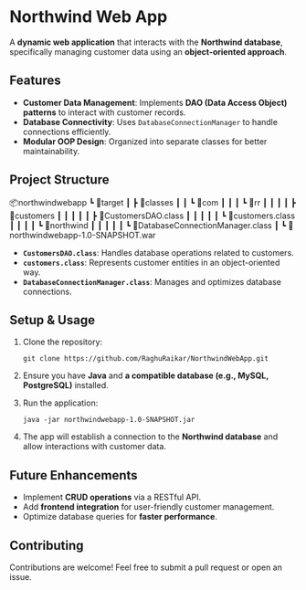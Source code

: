Northwind Web App
=================
A **dynamic web application** that interacts with the **Northwind database**, specifically managing customer data using an **object-oriented approach**.

Features
--------
-   **Customer Data Management**: Implements **DAO (Data Access Object) patterns** to interact with customer records.
-   **Database Connectivity**: Uses `DatabaseConnectionManager` to handle connections efficiently.
-   **Modular OOP Design**: Organized into separate classes for better maintainability.

Project Structure
-----------------
📦northwindwebapp
 ┗ 📂target
 ┃ ┣ 📂classes
 ┃ ┃ ┗ 📂com
 ┃ ┃ ┃ ┗ 📂rr
 ┃ ┃ ┃ ┃ ┣ 📂customers
 ┃ ┃ ┃ ┃ ┃ ┣ 📜CustomersDAO.class
 ┃ ┃ ┃ ┃ ┃ ┗ 📜customers.class
 ┃ ┃ ┃ ┃ ┗ 📂northwind
 ┃ ┃ ┃ ┃ ┃ ┗ 📜DatabaseConnectionManager.class
 ┃ ┗ 📜northwindwebapp-1.0-SNAPSHOT.war

-   **`CustomersDAO.class`**: Handles database operations related to customers.
-   **`customers.class`**: Represents customer entities in an object-oriented way.
-   **`DatabaseConnectionManager.class`**: Manages and optimizes database connections.

Setup & Usage
-------------
1.  Clone the repository:

    `git clone https://github.com/RaghuRaikar/NorthwindWebApp.git`

2.  Ensure you have **Java** and **a compatible database (e.g., MySQL, PostgreSQL)** installed.
3.  Run the application:

    `java -jar northwindwebapp-1.0-SNAPSHOT.jar`

4.  The app will establish a connection to the **Northwind database** and allow interactions with customer data.

Future Enhancements
-------------------
-   Implement **CRUD operations** via a RESTful API.
-   Add **frontend integration** for user-friendly customer management.
-   Optimize database queries for **faster performance**.

Contributing
------------
Contributions are welcome! Feel free to submit a pull request or open an issue.
